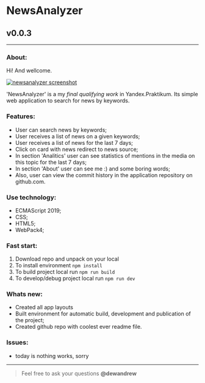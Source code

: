 # NewsAnalyzer
## v0.0.3
---
  
### About:

Hi! And wellcome. 

[![newsanalyzer screenshot](https://pictures.s3.yandex.net/resources/Snimok_ekrana_2019-10-11_v_15.05.22_1570795557.png "github.io/newsanalyzer")](https://somedew.github.io/newsanalyzer)

'NewsAnalyzer' is a my _final qualifying work_ in Yandex.Praktikum. Its simple web application to search for news by keywords.

### Features:

- User can search news by keywords;
- User receives a list of news on a given keywords;
- User receives a list of news for the last 7 days;
- Click on card with news redirect to news source;
- In section 'Analitics' user can see statistics of mentions in the media on this topic for the last 7 days;
- In section 'About' user can see me :) and some boring words;
- Also, user can view the commit history in the application repository on github.com.

### Use technology:

- ECMAScript 2019;
- CSS;
- HTML5;
- WebPack4;

### Fast start:

1. Download repo and unpack on your local
2. To install environment `npm install`
3. To build project local run `npm run build`
4. To develop/debug project local run `npm run dev`

### Whats new:

- Created all app layouts
- Built environment for automatic build, development and publication of the project;
- Created github repo with coolest ever readme file.

### Issues:

- today is nothing works, sorry

-----
> Feel free to ask your questions **@dewandrew**
